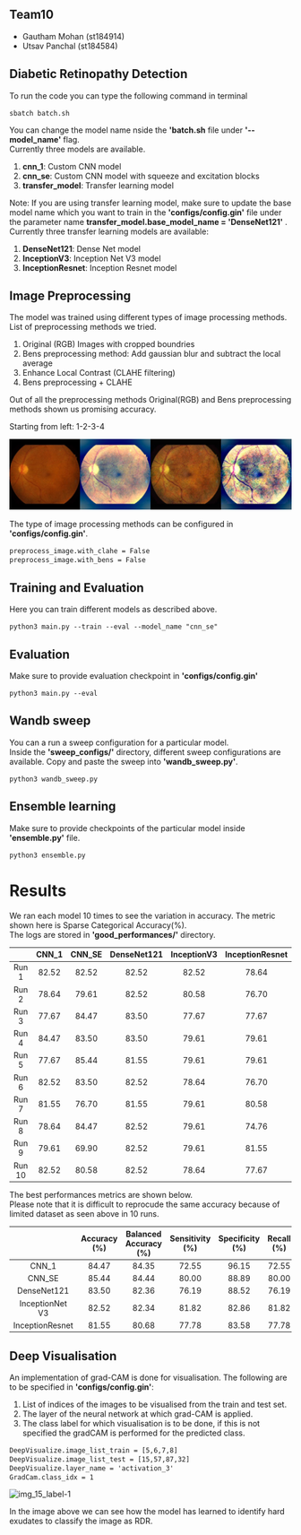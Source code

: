 ## Team10
- Gautham Mohan (st184914)
- Utsav Panchal (st184584)

## Diabetic Retinopathy Detection

To run the code you can type the following command in terminal  

```
sbatch batch.sh
```

You can change the model name nside the **'batch.sh** file under **'--model_name'** flag.  
Currently three models are available. 
1) **cnn_1**: Custom CNN model
2) **cnn_se**: Custom CNN model with squeeze and excitation blocks
3) **transfer_model**: Transfer learning model

Note: If you are using transfer learning model, make sure to update the base model name which you want to train in the **'configs/config.gin'** file under the parameter name **transfer_model.base_model_name = 'DenseNet121'** .
Currently three transfer learning models are available: 
1) **DenseNet121**: Dense Net model
2) **InceptionV3**: Inception Net V3 model 
3) **InceptionResnet**: Inception Resnet model 


## Image Preprocessing
The model was trained using different types of image processing methods.  
List of preprocessing methods we tried. 
1) Original (RGB) Images with cropped boundries
2) Bens preprocessing method: Add gaussian blur and subtract the local average
3) Enhance Local Contrast (CLAHE filtering)
5) Bens preprocessing + CLAHE

Out of all the preprocessing methods Original(RGB) and Bens preprocessing methods shown us promising accuracy.  

Starting from left: 1-2-3-4  

![](canvas.jpg)  

The type of image processing methods can be configured in **'configs/config.gin'**. 
```
preprocess_image.with_clahe = False
preprocess_image.with_bens = False
```


## Training and Evaluation
Here you can train different models as described above. 
```
python3 main.py --train --eval --model_name "cnn_se" 
```

## Evaluation
Make sure to provide evaluation checkpoint in **'configs/config.gin'**
```
python3 main.py --eval
```

## Wandb sweep
You can a run a sweep configuration for a particular model.  
Inside the **'sweep_configs/'** directory, different sweep configurations are available. Copy and paste the sweep into **'wandb_sweep.py'**. 
```
python3 wandb_sweep.py
```

## Ensemble learning
Make sure to provide checkpoints of the particular model inside **'ensemble.py'** file.  
```
python3 ensemble.py
```

# Results
We ran each model 10 times to see the variation in accuracy. The metric shown here is Sparse Categorical Accuracy(%).  
The logs are stored in **'good_performances/'** directory. 

|  | CNN_1 | CNN_SE | DenseNet121 | InceptionV3 | InceptionResnet |
| :---: | :---: | :---: | :---: | :---: | :---: |
| Run 1 | 82.52 | 82.52 | 82.52 | 82.52 | 78.64 |
| Run 2 | 78.64 | 79.61| 82.52 | 80.58 | 76.70 |
| Run 3 | 77.67 | 84.47 | 83.50 | 77.67 | 77.67 |
| Run 4 | 84.47 | 83.50 | 83.50 | 79.61 | 79.61 |
| Run 5 | 77.67 | 85.44 | 81.55 | 79.61 | 79.61 |
| Run 6 | 82.52 | 83.50 | 82.52 | 78.64 | 76.70 |
| Run 7 | 81.55 | 76.70 | 81.55 | 79.61 | 80.58 |
| Run 8 | 78.64 | 84.47 | 82.52 | 79.61 | 74.76 |
| Run 9 | 79.61 | 69.90 | 82.52 | 79.61 | 81.55 |
| Run 10 | 82.52 | 80.58 | 82.52 | 78.64 | 77.67 |



The best performances metrics are shown below.  
Please note that it is difficult to reprocude the same accuracy because of limited dataset as seen above in 10 runs.   


|  | Accuracy (%) | Balanced Accuracy (%) | Sensitivity (%) | Specificity (%) | Recall (%) | Precision(%) | F1 Score(%) | AUC (%) | 
| :---: | :---: | :---: | :---: | :---: | :---: | :---: | :---: | :---: |
| CNN_1 | 84.47 | 84.35 |  72.55 | 96.15 | 72.55 | 94.87 | 82.22 | 86.00 |
| CNN_SE | 85.44 | 84.44 | 80.00 | 88.89 | 80.00 | 82.05 | 81.01 | 85.00 |
| DenseNet121 | 83.50 | 82.36 | 76.19 | 88.52 | 76.19 | 82.05 | 79.01 | 83.00 |
| InceptionNet V3 | 82.52 | 82.34 | 81.82 | 82.86 | 81.82 | 69.23 | 75.00 | 80.00 |
| InceptionResnet | 81.55 | 80.68 | 77.78 | 83.58 | 77.78 | 71.79 | 74.67 | 80.00 |


## Deep Visualisation
An implementation of grad-CAM is done for visualisation. The following are to be specified in **'configs/config.gin'**:
1) List of indices of the images to be visualised from the train and test set.
2) The layer of the neural network at which grad-CAM is applied. 
3) The class label for which visualisation is to be done, if this is not specified the gradCAM is performed for the predicted class.

```
DeepVisualize.image_list_train = [5,6,7,8]
DeepVisualize.image_list_test = [15,57,87,32]
DeepVisualize.layer_name = 'activation_3'
GradCam.class_idx = 1
```
![img_15_label-1](https://media.github.tik.uni-stuttgart.de/user/7666/files/cddd1349-8bfc-47ef-af5e-0e54b0262f75)

In the image above we can see how the model has learned to identify hard exudates to classify the image as RDR.





